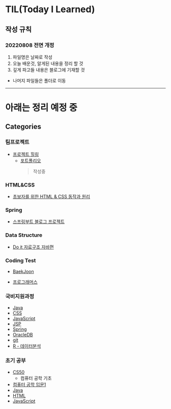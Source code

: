 # TIL(Today I Learned)

## 작성 규칙

### **20220808 전면 개정**

1. 파일명은 날짜로 작성
2. 오늘 배운것, 알게된 내용을 정리 할 것
3. 깊게 파고들 내용은 블로그에 기재할 것

- 나머지 파일들은 폴더로 이동

---

# 아래는 정리 예정 중

## Categories

### 팀프로젝트

- [프로젝트 힐링](https://github.com/JaeHyun-Ban/TeamProject_Record)
  - [포트폴리오](https://github.com/JaeHyun-Ban/portfolio)
    > 작성중

### HTML&CSS

- [초보자를 위한 HTML & CSS 동작과 원리](https://github.com/JaeHyun-Ban/TIL/tree/master/HTML%26CSS)

### Spring

- [스프링부트 블로그 프로젝트](https://github.com/JaeHyun-Ban/TIL/tree/master/springboot)

### Data Structure

- [Do it 자료구조 자바편](https://github.com/JaeHyun-Ban/TIL/tree/master/Book/Do_it_Data_structure_Java)

### Coding Test

- [BaekJoon](https://github.com/JaeHyun-Ban/TIL/tree/master/BaekJoon)

- [프로그래머스](https://github.com/JaeHyun-Ban/TIL/tree/master/Programmers)

### 국비지원과정

- [Java](https://github.com/JaeHyun-Ban/TIL/tree/master/Gookbe/java)
- [CSS](https://github.com/JaeHyun-Ban/TIL/tree/master/Gookbe/CSS)
- [JavaScript](<https://github.com/JaeHyun-Ban/TIL/tree/master/Gookbe/JS(%EC%9E%90%EB%B0%94%EC%8A%A4%ED%81%AC%EB%A6%BD%ED%8A%B8)>)
- [JSP](https://github.com/JaeHyun-Ban/TIL/tree/master/Gookbe/JSP)
- [Spring](https://github.com/JaeHyun-Ban/TIL/tree/master/Gookbe/Spring)
- [OracleDB](https://github.com/JaeHyun-Ban/TIL/tree/master/Gookbe/database)
- [git](https://github.com/JaeHyun-Ban/TIL/tree/master/Gookbe/git)
- [R - 데이터분석](<https://github.com/JaeHyun-Ban/TIL/tree/master/Gookbe/R(%EB%8D%B0%EC%9D%B4%ED%84%B0%EB%B6%84%EC%84%9D)>)

### 초기 공부

- [CS50](<https://github.com/JaeHyun-Ban/TIL/tree/master/CS50(2019)>)
  - 컴퓨터 공학 기초
- [컴퓨터 공학 입문1](https://github.com/JaeHyun-Ban/TIL/tree/master/POSTECH%20MOOC/CS_basic1)
- [Java](https://github.com/JaeHyun-Ban/TIL/tree/master/Java)
- [HTML](https://github.com/JaeHyun-Ban/TIL/tree/master/TCP/HTML)
- [JavaScript](https://github.com/JaeHyun-Ban/TIL/tree/master/TCP/JavaScript)
